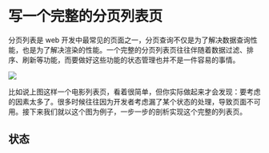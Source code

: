 # 写一个完整的分页列表页

分页列表是 web 开发中最常见的页面之一，分页查询不仅是为了解决数据查询性能，也是为了解决渲染的性能。一个完整的分页列表页往往伴随着数据过滤、排序、刷新等功能，而要做好这些功能的状态管理也并不是一件容易的事情。

![](/public/movies.png)

比如说上图这样一个电影列表页，看着很简单，但你实际做起来才会发现：要考虑的因素太多了。很多时候往往因为开发者考虑漏了某个状态的处理，导致页面不可用。接下来我们就以这个图为例子，一步一步的剖析实现这个完整的列表页。

## 状态
